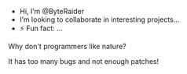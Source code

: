 -  Hi, I’m @ByteRaider
-  I’m looking to collaborate in interesting projects...
- ⚡ Fun fact: ...
<p>Why don't programmers like nature?</p>
<p>It has too many bugs and not enough patches!</p>
<!---
ByteRaider/ByteRaider is a ✨ special ✨ repository because its `README.md` (this file) appears on your GitHub profile.
You can click the Preview link to take a look at your changes.
--->
